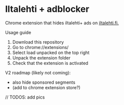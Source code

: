 <h1>Iltalehti + adblocker</h1>

<p>Chrome extension that hides iltalehti+ ads on <a href="https://www.iltalehti.fi/">iltalehti.fi.</a></p>

Usage guide

1. Download this repository
2. Go to chrome://extensions/
3. Select load unpacked on the top right
4. Unpack the extension folder
5. Check that the extension is activated

V2 roadmap (likely not coming):

- also hide sponsored segments
- (add to chrome extension store?)

// TODOS: add pics
